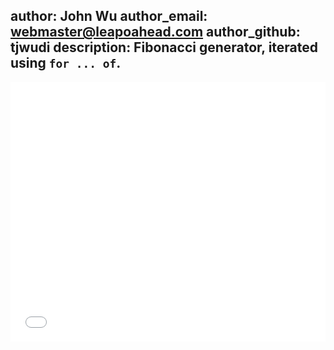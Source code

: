 author: John Wu
author_email: webmaster@leapoahead.com
author_github: tjwudi
description: Fibonacci generator, iterated using `for ... of`.
---

<iframe height='415' scrolling='no' src='//codepen.io/tjwudi/embed/NqdeLM/?height=415&theme-id=15620&default-tab=js' frameborder='no' allowtransparency='true' allowfullscreen='true' style='width: 100%;'>See the Pen <a href='http://codepen.io/tjwudi/pen/NqdeLM/'>ES6 Powerful Parts</a> by John Wu (<a href='http://codepen.io/tjwudi'>@tjwudi</a>) on <a href='http://codepen.io'>CodePen</a>.
</iframe>